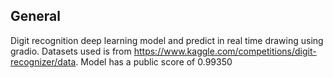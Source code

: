 ## General
Digit recognition deep learning model and predict in real time drawing using gradio. Datasets used is from https://www.kaggle.com/competitions/digit-recognizer/data. 
Model has a public score of 0.99350
